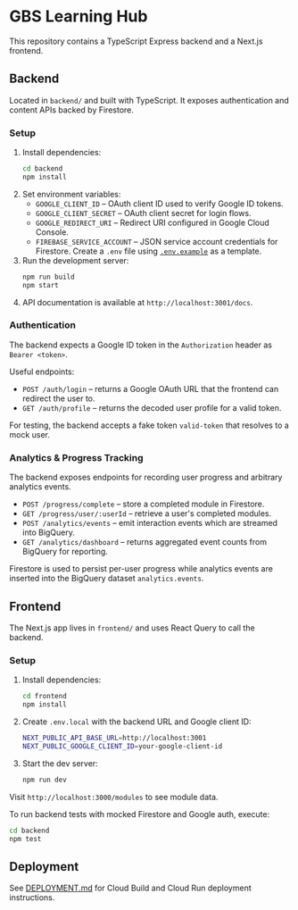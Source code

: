 # GBS Learning Hub

This repository contains a TypeScript Express backend and a Next.js frontend.

## Backend

Located in `backend/` and built with TypeScript. It exposes authentication and content APIs backed by Firestore.

### Setup

1. Install dependencies:
   ```bash
   cd backend
   npm install
   ```
2. Set environment variables:
   - `GOOGLE_CLIENT_ID` – OAuth client ID used to verify Google ID tokens.
   - `GOOGLE_CLIENT_SECRET` – OAuth client secret for login flows.
   - `GOOGLE_REDIRECT_URI` – Redirect URI configured in Google Cloud Console.
   - `FIREBASE_SERVICE_ACCOUNT` – JSON service account credentials for Firestore.
   Create a `.env` file using [`.env.example`](./.env.example) as a template.
3. Run the development server:
   ```bash
   npm run build
   npm start
   ```
4. API documentation is available at `http://localhost:3001/docs`.

### Authentication

The backend expects a Google ID token in the `Authorization` header as `Bearer <token>`.

Useful endpoints:

- `POST /auth/login` – returns a Google OAuth URL that the frontend can redirect the user to.
- `GET /auth/profile` – returns the decoded user profile for a valid token.

For testing, the backend accepts a fake token `valid-token` that resolves to a mock user.

### Analytics & Progress Tracking

The backend exposes endpoints for recording user progress and arbitrary analytics events.

- `POST /progress/complete` – store a completed module in Firestore.
- `GET /progress/user/:userId` – retrieve a user's completed modules.
- `POST /analytics/events` – emit interaction events which are streamed into BigQuery.
- `GET /analytics/dashboard` – returns aggregated event counts from BigQuery for reporting.

Firestore is used to persist per-user progress while analytics events are inserted into the
BigQuery dataset `analytics.events`.

## Frontend

The Next.js app lives in `frontend/` and uses React Query to call the backend.

### Setup

1. Install dependencies:
   ```bash
   cd frontend
   npm install
   ```
2. Create `.env.local` with the backend URL and Google client ID:
   ```bash
   NEXT_PUBLIC_API_BASE_URL=http://localhost:3001
   NEXT_PUBLIC_GOOGLE_CLIENT_ID=your-google-client-id
   ```
3. Start the dev server:
   ```bash
   npm run dev
   ```

Visit `http://localhost:3000/modules` to see module data.

To run backend tests with mocked Firestore and Google auth, execute:
```bash
cd backend
npm test
```

## Deployment

See [DEPLOYMENT.md](./DEPLOYMENT.md) for Cloud Build and Cloud Run deployment instructions.
